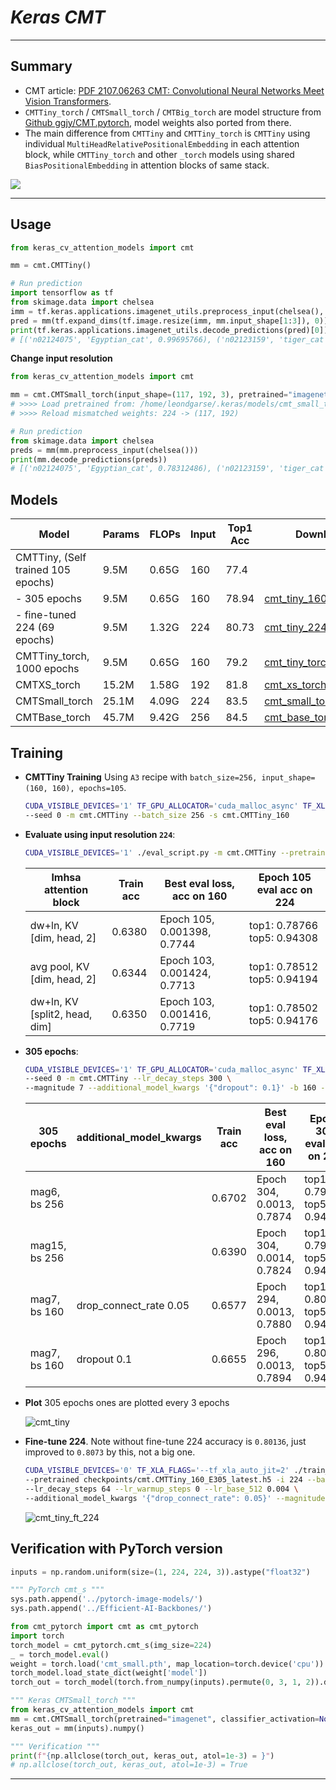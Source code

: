 # ___Keras CMT___
***

## Summary
  - CMT article: [PDF 2107.06263 CMT: Convolutional Neural Networks Meet Vision Transformers](https://arxiv.org/pdf/2107.06263.pdf).
  - `CMTTiny_torch` / `CMTSmall_torch` / `CMTBig_torch` are model structure from [Github ggjy/CMT.pytorch](https://github.com/ggjy/CMT.pytorch), model weights also ported from there.
  - The main difference from `CMTTiny` and `CMTTiny_torch` is `CMTTiny` using individual `MultiHeadRelativePositionalEmbedding` in each attention block, while `CMTTiny_torch` and other `_torch` models using shared `BiasPositionalEmbedding` in attention blocks of same stack.

  ![](https://user-images.githubusercontent.com/5744524/151656779-6e6f2203-a7f7-42cf-8833-f4d472c171ae.png)
***

## Usage
  ```py
  from keras_cv_attention_models import cmt

  mm = cmt.CMTTiny()

  # Run prediction
  import tensorflow as tf
  from skimage.data import chelsea
  imm = tf.keras.applications.imagenet_utils.preprocess_input(chelsea(), mode='torch') # Chelsea the cat
  pred = mm(tf.expand_dims(tf.image.resize(imm, mm.input_shape[1:3]), 0)).numpy()
  print(tf.keras.applications.imagenet_utils.decode_predictions(pred)[0])
  # [('n02124075', 'Egyptian_cat', 0.99695766), ('n02123159', 'tiger_cat', 0.0021697779), ...]
  ```
  **Change input resolution**
  ```py
  from keras_cv_attention_models import cmt

  mm = cmt.CMTSmall_torch(input_shape=(117, 192, 3), pretrained="imagenet")
  # >>>> Load pretrained from: /home/leondgarse/.keras/models/cmt_small_torch_224_imagenet.h5
  # >>>> Reload mismatched weights: 224 -> (117, 192)

  # Run prediction
  from skimage.data import chelsea
  preds = mm(mm.preprocess_input(chelsea()))
  print(mm.decode_predictions(preds))
  # [('n02124075', 'Egyptian_cat', 0.78312486), ('n02123159', 'tiger_cat', 0.035778664), ...]
  ```
## Models
  | Model                              | Params | FLOPs | Input | Top1 Acc | Download |
  | ---------------------------------- | ------ | ----- | ----- | -------- | -------- |
  | CMTTiny, (Self trained 105 epochs) | 9.5M   | 0.65G | 160   | 77.4     |          |
  | - 305 epochs                       | 9.5M   | 0.65G | 160   | 78.94    | [cmt_tiny_160_imagenet](https://github.com/leondgarse/keras_cv_attention_models/releases/download/cmt/cmt_tiny_160_imagenet.h5) |
  | - fine-tuned 224 (69 epochs)       | 9.5M   | 1.32G | 224   | 80.73    | [cmt_tiny_224_imagenet](https://github.com/leondgarse/keras_cv_attention_models/releases/download/cmt/cmt_tiny_224_imagenet.h5) |
  | CMTTiny_torch, 1000 epochs         | 9.5M   | 0.65G | 160   | 79.2     | [cmt_tiny_torch_160](https://github.com/leondgarse/keras_cv_attention_models/releases/download/cmt/cmt_tiny_torch_160_imagenet.h5) |
  | CMTXS_torch                        | 15.2M  | 1.58G | 192   | 81.8     | [cmt_xs_torch_192](https://github.com/leondgarse/keras_cv_attention_models/releases/download/cmt/cmt_xs_torch_192_imagenet.h5) |
  | CMTSmall_torch                     | 25.1M  | 4.09G | 224   | 83.5     | [cmt_small_torch_224](https://github.com/leondgarse/keras_cv_attention_models/releases/download/cmt/cmt_small_torch_224_imagenet.h5) |
  | CMTBase_torch                      | 45.7M  | 9.42G | 256   | 84.5     | [cmt_base_torch_256](https://github.com/leondgarse/keras_cv_attention_models/releases/download/cmt/cmt_base_torch_256_imagenet.h5) |
## Training
  - **CMTTiny Training** Using `A3` recipe with `batch_size=256, input_shape=(160, 160), epochs=105`.
    ```sh
    CUDA_VISIBLE_DEVICES='1' TF_GPU_ALLOCATOR='cuda_malloc_async' TF_XLA_FLAGS='--tf_xla_auto_jit=2' ./train_script.py \
    --seed 0 -m cmt.CMTTiny --batch_size 256 -s cmt.CMTTiny_160
    ```
  - **Evaluate using input resolution `224`**:
    ```sh
    CUDA_VISIBLE_DEVICES='1' ./eval_script.py -m cmt.CMTTiny --pretrained checkpoints/cmt.CMTTiny_160_latest.h5 -i 224
    ```
    | lmhsa attention block         | Train acc | Best eval loss, acc on 160  | Epoch 105 eval acc on 224   |
    | ----------------------------- | --------- | --------------------------- | --------------------------- |
    | dw+ln, KV [dim, head, 2]      | 0.6380    | Epoch 105, 0.001398, 0.7744 | top1: 0.78766 top5: 0.94308 |
    | avg pool, KV [dim, head, 2]   | 0.6344    | Epoch 103, 0.001424, 0.7713 | top1: 0.78512 top5: 0.94194 |
    | dw+ln, KV [split2, head, dim] | 0.6350    | Epoch 103, 0.001416, 0.7719 | top1: 0.78502 top5: 0.94176 |

  - **305 epochs**:
    ```sh
    CUDA_VISIBLE_DEVICES='1' TF_GPU_ALLOCATOR='cuda_malloc_async' TF_XLA_FLAGS='--tf_xla_auto_jit=2' ./train_script.py \
    --seed 0 -m cmt.CMTTiny --lr_decay_steps 300 \
    --magnitude 7 --additional_model_kwargs '{"dropout": 0.1}' -b 160 -s cmt.CMTTiny_160_E305
    ```
    | 305 epochs    | additional_model_kwargs | Train acc | Best eval loss, acc on 160 | Epoch 305 eval acc on 224   |
    | ------------- | ----------------------- | --------- | -------------------------- | --------------------------- |
    | mag6, bs 256  |                         | 0.6702    | Epoch 304, 0.0013, 0.7874  | top1: 0.79956 top5: 0.94850 |
    | mag15, bs 256 |                         | 0.6390    | Epoch 304, 0.0014, 0.7824  | top1: 0.79630 top5: 0.94794 |
    | mag7, bs 160  | drop_connect_rate 0.05  | 0.6577    | Epoch 294, 0.0013, 0.7880  | top1: 0.80126 top5: 0.94898 |
    | mag7, bs 160  | dropout 0.1             | 0.6655    | Epoch 296, 0.0013, 0.7894  | top1: 0.80136 top5: 0.94954 |

  - **Plot** 305 epochs ones are plotted every 3 epochs

    ![cmt_tiny](https://user-images.githubusercontent.com/5744524/167232239-87105c93-799d-48d0-8773-a3e5af0e29c4.png)
  - **Fine-tune 224**. Note without fine-tune 224 accuracy is `0.80136`, just improved to `0.8073` by this, not a big one.
    ```sh
    CUDA_VISIBLE_DEVICES='0' TF_XLA_FLAGS='--tf_xla_auto_jit=2' ./train_script.py --seed 0 -m cmt.CMTTiny \
    --pretrained checkpoints/cmt.CMTTiny_160_E305_latest.h5 -i 224 --batch_size 64 \
    --lr_decay_steps 64 --lr_warmup_steps 0 --lr_base_512 0.004 \
    --additional_model_kwargs '{"drop_connect_rate": 0.05}' --magnitude 8 -s _drc_005
    ```
    ![cmt_tiny_ft_224](https://user-images.githubusercontent.com/5744524/167232247-04a7ed70-61ea-4316-9af2-58ce27efb8b5.png)
## Verification with PyTorch version
  ```py
  inputs = np.random.uniform(size=(1, 224, 224, 3)).astype("float32")

  """ PyTorch cmt_s """
  sys.path.append('../pytorch-image-models/')
  sys.path.append('../Efficient-AI-Backbones/')

  from cmt_pytorch import cmt as cmt_pytorch
  import torch
  torch_model = cmt_pytorch.cmt_s(img_size=224)
  _ = torch_model.eval()
  weight = torch.load('cmt_small.pth', map_location=torch.device('cpu'))
  torch_model.load_state_dict(weight['model'])
  torch_out = torch_model(torch.from_numpy(inputs).permute(0, 3, 1, 2)).detach().numpy()

  """ Keras CMTSmall_torch """
  from keras_cv_attention_models import cmt
  mm = cmt.CMTSmall_torch(pretrained="imagenet", classifier_activation=None)
  keras_out = mm(inputs).numpy()

  """ Verification """
  print(f"{np.allclose(torch_out, keras_out, atol=1e-3) = }")
  # np.allclose(torch_out, keras_out, atol=1e-3) = True
  ```
***
